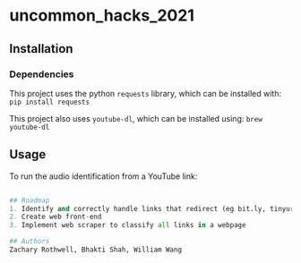 # uncommon_hacks_2021

## Installation
### Dependencies
This project uses the python `requests` library, which can be installed with:
```pip install requests```

This project also uses ```youtube-dl```, which can be installed using:
```brew youtube-dl```

## Usage
To run the audio identification from a YouTube link:
```python audd_test.py <link>"

## Roadmap
1. Identify and correctly handle links that redirect (eg bit.ly, tinyurl, etc)
2. Create web front-end
3. Implement web scraper to classify all links in a webpage

## Authors
Zachary Rothwell, Bhakti Shah, William Wang

